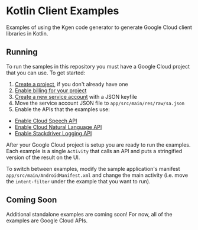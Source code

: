 # Kotlin Client Examples

Examples of using the Kgen code generator to generate Google Cloud client libraries in Kotlin.

## Running

To run the samples in this repository you must have a Google Cloud project that you can
use. To get started:

1. [Create a project](https://cloud.google.com/resource-manager/docs/creating-managing-projects), if you don't already have one
2. [Enable billing for your project](https://cloud.google.com/billing/docs/how-to/modify-project#enable_billing_for_a_new_project)
3. [Create a new service account](https://console.cloud.google.com/apis/credentials/serviceaccountkey) with a JSON keyfile
4. Move the service account JSON file to `app/src/main/res/raw/sa.json`
5. Enable the APIs that the examples use:
  + [Enable Cloud Speech API](https://console.cloud.google.com/apis/library/speech.googleapis.com)
  + [Enable Cloud Natural Language API](https://console.cloud.google.com/apis/library/language.googleapis.com)
  + [Enable Stackdriver Logging API](https://console.cloud.google.com/apis/library/logging.googleapis.com)

After your Google Cloud project is setup you are ready to run the examples. Each example is a single
`Activity` that calls an API and puts a stringified version of the result on the UI. 

To switch between examples, modify the sample application's manifest `app/src/main/AndroidManifest.xml` 
and change the main activity (i.e. move the `intent-filter` under the example that you want to run).

## Coming Soon

Additional standalone examples are coming soon! For now, all of the examples are Google Cloud APIs. 
